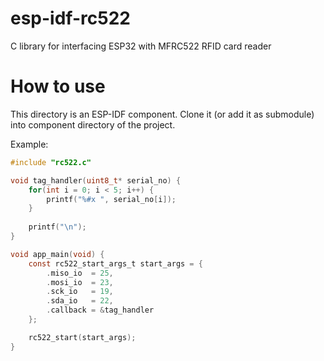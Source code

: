 # esp-idf-rc522
C library for interfacing ESP32 with MFRC522 RFID card reader

# How to use

This directory is an ESP-IDF component. Clone it (or add it as submodule) into component directory of the project.

Example:

```c
#include "rc522.c"

void tag_handler(uint8_t* serial_no) {
    for(int i = 0; i < 5; i++) {
        printf("%#x ", serial_no[i]);
    }
    
    printf("\n");
}

void app_main(void) {
    const rc522_start_args_t start_args = {
        .miso_io  = 25,
        .mosi_io  = 23,
        .sck_io   = 19,
        .sda_io   = 22,
        .callback = &tag_handler
    };

    rc522_start(start_args);
}
```